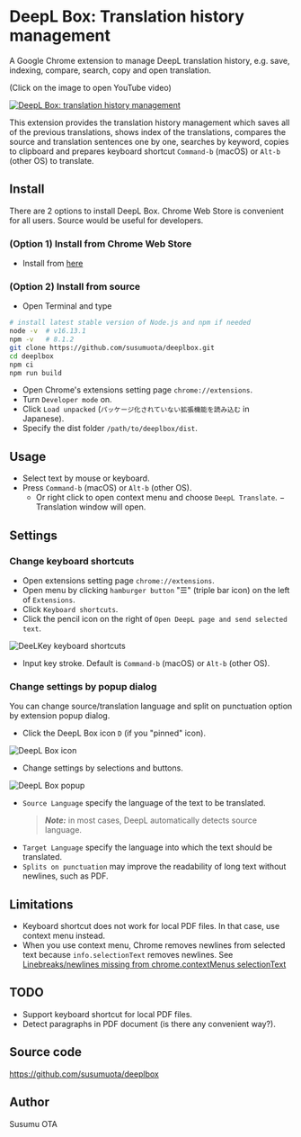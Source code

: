 # DeepL Box: Translation history management

A Google Chrome extension to manage DeepL translation history, e.g. save, indexing, compare, search, copy and open translation.

(Click on the image to open YouTube video)

[![DeepL Box: translation history management](https://user-images.githubusercontent.com/1632335/146652448-8f979bd3-34b8-42b9-8f9d-418a25a18e96.gif)](https://www.youtube.com/watch?v=4gBO-N23fTk "DeepL Box: translation history management")

This extension provides the translation history management which saves all of the previous translations, shows index of the translations, compares the source and translation sentences one by one, searches by keyword, copies to clipboard and prepares keyboard shortcut `Command-b` (macOS) or `Alt-b` (other OS) to translate.

## Install

There are 2 options to install DeepL Box. Chrome Web Store is convenient for all users. Source would be useful for developers.

### (Option 1) Install from Chrome Web Store

- Install from [here](https://chrome.google.com/webstore/detail/ompicphdlcomhddpfbpnhnejhkheeagf)

### (Option 2) Install from source

- Open Terminal and type

```sh
# install latest stable version of Node.js and npm if needed
node -v  # v16.13.1
npm -v   # 8.1.2
git clone https://github.com/susumuota/deeplbox.git
cd deeplbox
npm ci
npm run build
```

- Open Chrome's extensions setting page `chrome://extensions`.
- Turn `Developer mode` on.
- Click `Load unpacked` (`パッケージ化されていない拡張機能を読み込む` in Japanese).
- Specify the dist folder `/path/to/deeplbox/dist`.

## Usage

- Select text by mouse or keyboard.
- Press `Command-b` (macOS) or `Alt-b` (other OS).
  - Or right click to open context menu and choose `DeepL Translate`.
− Translation window will open.

## Settings

### Change keyboard shortcuts

- Open extensions setting page `chrome://extensions`.
- Open menu by clicking `hamburger button` "☰" (triple bar icon) on the left of `Extensions`.
- Click `Keyboard shortcuts`.
- Click the pencil icon on the right of `Open DeepL page and send selected text`.

![DeeLKey keyboard shortcuts](https://user-images.githubusercontent.com/1632335/145688563-1af4bf22-9664-48cf-bc1a-cd5e58073a2b.png)

- Input key stroke. Default is `Command-b` (macOS) or `Alt-b` (other OS).

### Change settings by popup dialog

You can change source/translation language and split on punctuation option by extension popup dialog.

- Click the DeepL Box icon `D` (if you "pinned" icon).

![DeepL Box icon](https://user-images.githubusercontent.com/1632335/118349094-8a472f00-b589-11eb-9186-331f81dc0f77.png)

- Change settings by selections and buttons.

![DeepL Box popup](https://user-images.githubusercontent.com/1632335/146583985-e5997362-2aa9-4144-938f-889a4d654814.png)

  - `Source Language` specify the language of the text to be translated.
    > **_Note:_** in most cases, DeepL automatically detects source language.
  - `Target Language` specify the language into which the text should be translated.
  - `Splits on punctuation` may improve the readability of long text without newlines, such as PDF.

## Limitations

- Keyboard shortcut does not work for local PDF files. In that case, use context menu instead.
- When you use context menu, Chrome removes newlines from selected text because `info.selectionText` removes newlines. See [Linebreaks/newlines missing from chrome.contextMenus selectionText](https://bugs.chromium.org/p/chromium/issues/detail?id=116429)

## TODO

- Support keyboard shortcut for local PDF files.
- Detect paragraphs in PDF document (is there any convenient way?).

## Source code

https://github.com/susumuota/deeplbox

## Author

Susumu OTA

